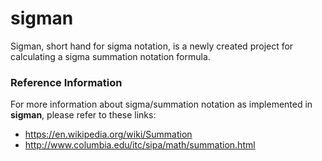 
# sigman
Sigman, short hand for sigma notation, is a newly created project for calculating a sigma summation notation formula.

### Reference Information
For more information about sigma/summation notation as implemented in **sigman**, please refer to these links:
* https://en.wikipedia.org/wiki/Summation
* http://www.columbia.edu/itc/sipa/math/summation.html
